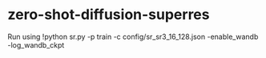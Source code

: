 # zero-shot-diffusion-superres

Run using !python sr.py -p train -c config/sr_sr3_16_128.json -enable_wandb -log_wandb_ckpt